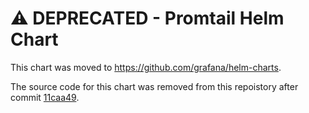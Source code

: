 # ⚠️  DEPRECATED - Promtail Helm Chart

This chart was moved to <https://github.com/grafana/helm-charts>.

The source code for this chart was removed from this repoistory after commit [11caa49](https://github.com/grafana/loki/commit/11caa492210c201bd0b0272d9187151be647d3e0).
